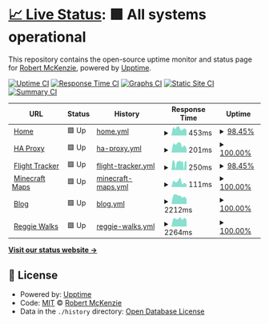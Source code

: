 # [📈 Live Status](https://m1xzg.github.io/uptime): <!--live status--> **🟩 All systems operational**

This repository contains the open-source uptime monitor and status page for [Robert McKenzie](https://www.uk-experience.com), powered by [Upptime](https://github.com/upptime/upptime).

[![Uptime CI](https://github.com/m1xzg/uptime/workflows/Uptime%20CI/badge.svg)](https://github.com/m1xzg/uptime/actions?query=workflow%3A%22Uptime+CI%22)
[![Response Time CI](https://github.com/m1xzg/uptime/workflows/Response%20Time%20CI/badge.svg)](https://github.com/m1xzg/uptime/actions?query=workflow%3A%22Response+Time+CI%22)
[![Graphs CI](https://github.com/m1xzg/uptime/workflows/Graphs%20CI/badge.svg)](https://github.com/m1xzg/uptime/actions?query=workflow%3A%22Graphs+CI%22)
[![Static Site CI](https://github.com/m1xzg/uptime/workflows/Static%20Site%20CI/badge.svg)](https://github.com/m1xzg/uptime/actions?query=workflow%3A%22Static+Site+CI%22)
[![Summary CI](https://github.com/m1xzg/uptime/workflows/Summary%20CI/badge.svg)](https://github.com/m1xzg/uptime/actions?query=workflow%3A%22Summary+CI%22)

<!--start: status pages-->
<!-- This summary is generated by Upptime (https://github.com/upptime/upptime) -->
<!-- Do not edit this manually, your changes will be overwritten -->
<!-- prettier-ignore -->
| URL | Status | History | Response Time | Uptime |
| --- | ------ | ------- | ------------- | ------ |
| <img alt="" src="https://icons.duckduckgo.com/ip3/home.rpmdp.com.ico" height="13"> [Home](https://home.rpmdp.com) | 🟩 Up | [home.yml](https://github.com/M1XZG/uptime/commits/HEAD/history/home.yml) | <details><summary><img alt="Response time graph" src="./graphs/home/response-time-week.png" height="20"> 453ms</summary><br><a href="https://m1xzg.github.io/uptime/history/home"><img alt="Response time 434" src="https://img.shields.io/endpoint?url=https%3A%2F%2Fraw.githubusercontent.com%2FM1XZG%2Fuptime%2FHEAD%2Fapi%2Fhome%2Fresponse-time.json"></a><br><a href="https://m1xzg.github.io/uptime/history/home"><img alt="24-hour response time 355" src="https://img.shields.io/endpoint?url=https%3A%2F%2Fraw.githubusercontent.com%2FM1XZG%2Fuptime%2FHEAD%2Fapi%2Fhome%2Fresponse-time-day.json"></a><br><a href="https://m1xzg.github.io/uptime/history/home"><img alt="7-day response time 453" src="https://img.shields.io/endpoint?url=https%3A%2F%2Fraw.githubusercontent.com%2FM1XZG%2Fuptime%2FHEAD%2Fapi%2Fhome%2Fresponse-time-week.json"></a><br><a href="https://m1xzg.github.io/uptime/history/home"><img alt="30-day response time 443" src="https://img.shields.io/endpoint?url=https%3A%2F%2Fraw.githubusercontent.com%2FM1XZG%2Fuptime%2FHEAD%2Fapi%2Fhome%2Fresponse-time-month.json"></a><br><a href="https://m1xzg.github.io/uptime/history/home"><img alt="1-year response time 434" src="https://img.shields.io/endpoint?url=https%3A%2F%2Fraw.githubusercontent.com%2FM1XZG%2Fuptime%2FHEAD%2Fapi%2Fhome%2Fresponse-time-year.json"></a></details> | <details><summary><a href="https://m1xzg.github.io/uptime/history/home">98.45%</a></summary><a href="https://m1xzg.github.io/uptime/history/home"><img alt="All-time uptime 98.15%" src="https://img.shields.io/endpoint?url=https%3A%2F%2Fraw.githubusercontent.com%2FM1XZG%2Fuptime%2FHEAD%2Fapi%2Fhome%2Fuptime.json"></a><br><a href="https://m1xzg.github.io/uptime/history/home"><img alt="24-hour uptime 100.00%" src="https://img.shields.io/endpoint?url=https%3A%2F%2Fraw.githubusercontent.com%2FM1XZG%2Fuptime%2FHEAD%2Fapi%2Fhome%2Fuptime-day.json"></a><br><a href="https://m1xzg.github.io/uptime/history/home"><img alt="7-day uptime 98.45%" src="https://img.shields.io/endpoint?url=https%3A%2F%2Fraw.githubusercontent.com%2FM1XZG%2Fuptime%2FHEAD%2Fapi%2Fhome%2Fuptime-week.json"></a><br><a href="https://m1xzg.github.io/uptime/history/home"><img alt="30-day uptime 97.81%" src="https://img.shields.io/endpoint?url=https%3A%2F%2Fraw.githubusercontent.com%2FM1XZG%2Fuptime%2FHEAD%2Fapi%2Fhome%2Fuptime-month.json"></a><br><a href="https://m1xzg.github.io/uptime/history/home"><img alt="1-year uptime 98.15%" src="https://img.shields.io/endpoint?url=https%3A%2F%2Fraw.githubusercontent.com%2FM1XZG%2Fuptime%2FHEAD%2Fapi%2Fhome%2Fuptime-year.json"></a></details>
| <img alt="" src="https://icons.duckduckgo.com/ip3/minecraft.rpmdp.com.ico" height="13"> [HA Proxy](http://minecraft.rpmdp.com) | 🟩 Up | [ha-proxy.yml](https://github.com/M1XZG/uptime/commits/HEAD/history/ha-proxy.yml) | <details><summary><img alt="Response time graph" src="./graphs/ha-proxy/response-time-week.png" height="20"> 201ms</summary><br><a href="https://m1xzg.github.io/uptime/history/ha-proxy"><img alt="Response time 203" src="https://img.shields.io/endpoint?url=https%3A%2F%2Fraw.githubusercontent.com%2FM1XZG%2Fuptime%2FHEAD%2Fapi%2Fha-proxy%2Fresponse-time.json"></a><br><a href="https://m1xzg.github.io/uptime/history/ha-proxy"><img alt="24-hour response time 107" src="https://img.shields.io/endpoint?url=https%3A%2F%2Fraw.githubusercontent.com%2FM1XZG%2Fuptime%2FHEAD%2Fapi%2Fha-proxy%2Fresponse-time-day.json"></a><br><a href="https://m1xzg.github.io/uptime/history/ha-proxy"><img alt="7-day response time 201" src="https://img.shields.io/endpoint?url=https%3A%2F%2Fraw.githubusercontent.com%2FM1XZG%2Fuptime%2FHEAD%2Fapi%2Fha-proxy%2Fresponse-time-week.json"></a><br><a href="https://m1xzg.github.io/uptime/history/ha-proxy"><img alt="30-day response time 199" src="https://img.shields.io/endpoint?url=https%3A%2F%2Fraw.githubusercontent.com%2FM1XZG%2Fuptime%2FHEAD%2Fapi%2Fha-proxy%2Fresponse-time-month.json"></a><br><a href="https://m1xzg.github.io/uptime/history/ha-proxy"><img alt="1-year response time 203" src="https://img.shields.io/endpoint?url=https%3A%2F%2Fraw.githubusercontent.com%2FM1XZG%2Fuptime%2FHEAD%2Fapi%2Fha-proxy%2Fresponse-time-year.json"></a></details> | <details><summary><a href="https://m1xzg.github.io/uptime/history/ha-proxy">100.00%</a></summary><a href="https://m1xzg.github.io/uptime/history/ha-proxy"><img alt="All-time uptime 100.00%" src="https://img.shields.io/endpoint?url=https%3A%2F%2Fraw.githubusercontent.com%2FM1XZG%2Fuptime%2FHEAD%2Fapi%2Fha-proxy%2Fuptime.json"></a><br><a href="https://m1xzg.github.io/uptime/history/ha-proxy"><img alt="24-hour uptime 100.00%" src="https://img.shields.io/endpoint?url=https%3A%2F%2Fraw.githubusercontent.com%2FM1XZG%2Fuptime%2FHEAD%2Fapi%2Fha-proxy%2Fuptime-day.json"></a><br><a href="https://m1xzg.github.io/uptime/history/ha-proxy"><img alt="7-day uptime 100.00%" src="https://img.shields.io/endpoint?url=https%3A%2F%2Fraw.githubusercontent.com%2FM1XZG%2Fuptime%2FHEAD%2Fapi%2Fha-proxy%2Fuptime-week.json"></a><br><a href="https://m1xzg.github.io/uptime/history/ha-proxy"><img alt="30-day uptime 100.00%" src="https://img.shields.io/endpoint?url=https%3A%2F%2Fraw.githubusercontent.com%2FM1XZG%2Fuptime%2FHEAD%2Fapi%2Fha-proxy%2Fuptime-month.json"></a><br><a href="https://m1xzg.github.io/uptime/history/ha-proxy"><img alt="1-year uptime 100.00%" src="https://img.shields.io/endpoint?url=https%3A%2F%2Fraw.githubusercontent.com%2FM1XZG%2Fuptime%2FHEAD%2Fapi%2Fha-proxy%2Fuptime-year.json"></a></details>
| <img alt="" src="https://icons.duckduckgo.com/ip3/minecraft.rpmdp.com.ico" height="13"> [Flight Tracker](http://minecraft.rpmdp.com/fa/) | 🟩 Up | [flight-tracker.yml](https://github.com/M1XZG/uptime/commits/HEAD/history/flight-tracker.yml) | <details><summary><img alt="Response time graph" src="./graphs/flight-tracker/response-time-week.png" height="20"> 250ms</summary><br><a href="https://m1xzg.github.io/uptime/history/flight-tracker"><img alt="Response time 294" src="https://img.shields.io/endpoint?url=https%3A%2F%2Fraw.githubusercontent.com%2FM1XZG%2Fuptime%2FHEAD%2Fapi%2Fflight-tracker%2Fresponse-time.json"></a><br><a href="https://m1xzg.github.io/uptime/history/flight-tracker"><img alt="24-hour response time 307" src="https://img.shields.io/endpoint?url=https%3A%2F%2Fraw.githubusercontent.com%2FM1XZG%2Fuptime%2FHEAD%2Fapi%2Fflight-tracker%2Fresponse-time-day.json"></a><br><a href="https://m1xzg.github.io/uptime/history/flight-tracker"><img alt="7-day response time 250" src="https://img.shields.io/endpoint?url=https%3A%2F%2Fraw.githubusercontent.com%2FM1XZG%2Fuptime%2FHEAD%2Fapi%2Fflight-tracker%2Fresponse-time-week.json"></a><br><a href="https://m1xzg.github.io/uptime/history/flight-tracker"><img alt="30-day response time 294" src="https://img.shields.io/endpoint?url=https%3A%2F%2Fraw.githubusercontent.com%2FM1XZG%2Fuptime%2FHEAD%2Fapi%2Fflight-tracker%2Fresponse-time-month.json"></a><br><a href="https://m1xzg.github.io/uptime/history/flight-tracker"><img alt="1-year response time 294" src="https://img.shields.io/endpoint?url=https%3A%2F%2Fraw.githubusercontent.com%2FM1XZG%2Fuptime%2FHEAD%2Fapi%2Fflight-tracker%2Fresponse-time-year.json"></a></details> | <details><summary><a href="https://m1xzg.github.io/uptime/history/flight-tracker">98.45%</a></summary><a href="https://m1xzg.github.io/uptime/history/flight-tracker"><img alt="All-time uptime 99.11%" src="https://img.shields.io/endpoint?url=https%3A%2F%2Fraw.githubusercontent.com%2FM1XZG%2Fuptime%2FHEAD%2Fapi%2Fflight-tracker%2Fuptime.json"></a><br><a href="https://m1xzg.github.io/uptime/history/flight-tracker"><img alt="24-hour uptime 100.00%" src="https://img.shields.io/endpoint?url=https%3A%2F%2Fraw.githubusercontent.com%2FM1XZG%2Fuptime%2FHEAD%2Fapi%2Fflight-tracker%2Fuptime-day.json"></a><br><a href="https://m1xzg.github.io/uptime/history/flight-tracker"><img alt="7-day uptime 98.45%" src="https://img.shields.io/endpoint?url=https%3A%2F%2Fraw.githubusercontent.com%2FM1XZG%2Fuptime%2FHEAD%2Fapi%2Fflight-tracker%2Fuptime-week.json"></a><br><a href="https://m1xzg.github.io/uptime/history/flight-tracker"><img alt="30-day uptime 99.11%" src="https://img.shields.io/endpoint?url=https%3A%2F%2Fraw.githubusercontent.com%2FM1XZG%2Fuptime%2FHEAD%2Fapi%2Fflight-tracker%2Fuptime-month.json"></a><br><a href="https://m1xzg.github.io/uptime/history/flight-tracker"><img alt="1-year uptime 99.11%" src="https://img.shields.io/endpoint?url=https%3A%2F%2Fraw.githubusercontent.com%2FM1XZG%2Fuptime%2FHEAD%2Fapi%2Fflight-tracker%2Fuptime-year.json"></a></details>
| <img alt="" src="https://icons.duckduckgo.com/ip3/minecraft.rpmdp.com.ico" height="13"> [Minecraft Maps](http://minecraft.rpmdp.com:8123) | 🟩 Up | [minecraft-maps.yml](https://github.com/M1XZG/uptime/commits/HEAD/history/minecraft-maps.yml) | <details><summary><img alt="Response time graph" src="./graphs/minecraft-maps/response-time-week.png" height="20"> 111ms</summary><br><a href="https://m1xzg.github.io/uptime/history/minecraft-maps"><img alt="Response time 91" src="https://img.shields.io/endpoint?url=https%3A%2F%2Fraw.githubusercontent.com%2FM1XZG%2Fuptime%2FHEAD%2Fapi%2Fminecraft-maps%2Fresponse-time.json"></a><br><a href="https://m1xzg.github.io/uptime/history/minecraft-maps"><img alt="24-hour response time 76" src="https://img.shields.io/endpoint?url=https%3A%2F%2Fraw.githubusercontent.com%2FM1XZG%2Fuptime%2FHEAD%2Fapi%2Fminecraft-maps%2Fresponse-time-day.json"></a><br><a href="https://m1xzg.github.io/uptime/history/minecraft-maps"><img alt="7-day response time 111" src="https://img.shields.io/endpoint?url=https%3A%2F%2Fraw.githubusercontent.com%2FM1XZG%2Fuptime%2FHEAD%2Fapi%2Fminecraft-maps%2Fresponse-time-week.json"></a><br><a href="https://m1xzg.github.io/uptime/history/minecraft-maps"><img alt="30-day response time 101" src="https://img.shields.io/endpoint?url=https%3A%2F%2Fraw.githubusercontent.com%2FM1XZG%2Fuptime%2FHEAD%2Fapi%2Fminecraft-maps%2Fresponse-time-month.json"></a><br><a href="https://m1xzg.github.io/uptime/history/minecraft-maps"><img alt="1-year response time 91" src="https://img.shields.io/endpoint?url=https%3A%2F%2Fraw.githubusercontent.com%2FM1XZG%2Fuptime%2FHEAD%2Fapi%2Fminecraft-maps%2Fresponse-time-year.json"></a></details> | <details><summary><a href="https://m1xzg.github.io/uptime/history/minecraft-maps">100.00%</a></summary><a href="https://m1xzg.github.io/uptime/history/minecraft-maps"><img alt="All-time uptime 100.00%" src="https://img.shields.io/endpoint?url=https%3A%2F%2Fraw.githubusercontent.com%2FM1XZG%2Fuptime%2FHEAD%2Fapi%2Fminecraft-maps%2Fuptime.json"></a><br><a href="https://m1xzg.github.io/uptime/history/minecraft-maps"><img alt="24-hour uptime 100.00%" src="https://img.shields.io/endpoint?url=https%3A%2F%2Fraw.githubusercontent.com%2FM1XZG%2Fuptime%2FHEAD%2Fapi%2Fminecraft-maps%2Fuptime-day.json"></a><br><a href="https://m1xzg.github.io/uptime/history/minecraft-maps"><img alt="7-day uptime 100.00%" src="https://img.shields.io/endpoint?url=https%3A%2F%2Fraw.githubusercontent.com%2FM1XZG%2Fuptime%2FHEAD%2Fapi%2Fminecraft-maps%2Fuptime-week.json"></a><br><a href="https://m1xzg.github.io/uptime/history/minecraft-maps"><img alt="30-day uptime 100.00%" src="https://img.shields.io/endpoint?url=https%3A%2F%2Fraw.githubusercontent.com%2FM1XZG%2Fuptime%2FHEAD%2Fapi%2Fminecraft-maps%2Fuptime-month.json"></a><br><a href="https://m1xzg.github.io/uptime/history/minecraft-maps"><img alt="1-year uptime 100.00%" src="https://img.shields.io/endpoint?url=https%3A%2F%2Fraw.githubusercontent.com%2FM1XZG%2Fuptime%2FHEAD%2Fapi%2Fminecraft-maps%2Fuptime-year.json"></a></details>
| <img alt="" src="https://icons.duckduckgo.com/ip3/www.uk-experience.com.ico" height="13"> [Blog](https://www.uk-experience.com) | 🟩 Up | [blog.yml](https://github.com/M1XZG/uptime/commits/HEAD/history/blog.yml) | <details><summary><img alt="Response time graph" src="./graphs/blog/response-time-week.png" height="20"> 2212ms</summary><br><a href="https://m1xzg.github.io/uptime/history/blog"><img alt="Response time 1852" src="https://img.shields.io/endpoint?url=https%3A%2F%2Fraw.githubusercontent.com%2FM1XZG%2Fuptime%2FHEAD%2Fapi%2Fblog%2Fresponse-time.json"></a><br><a href="https://m1xzg.github.io/uptime/history/blog"><img alt="24-hour response time 2076" src="https://img.shields.io/endpoint?url=https%3A%2F%2Fraw.githubusercontent.com%2FM1XZG%2Fuptime%2FHEAD%2Fapi%2Fblog%2Fresponse-time-day.json"></a><br><a href="https://m1xzg.github.io/uptime/history/blog"><img alt="7-day response time 2212" src="https://img.shields.io/endpoint?url=https%3A%2F%2Fraw.githubusercontent.com%2FM1XZG%2Fuptime%2FHEAD%2Fapi%2Fblog%2Fresponse-time-week.json"></a><br><a href="https://m1xzg.github.io/uptime/history/blog"><img alt="30-day response time 2262" src="https://img.shields.io/endpoint?url=https%3A%2F%2Fraw.githubusercontent.com%2FM1XZG%2Fuptime%2FHEAD%2Fapi%2Fblog%2Fresponse-time-month.json"></a><br><a href="https://m1xzg.github.io/uptime/history/blog"><img alt="1-year response time 1852" src="https://img.shields.io/endpoint?url=https%3A%2F%2Fraw.githubusercontent.com%2FM1XZG%2Fuptime%2FHEAD%2Fapi%2Fblog%2Fresponse-time-year.json"></a></details> | <details><summary><a href="https://m1xzg.github.io/uptime/history/blog">100.00%</a></summary><a href="https://m1xzg.github.io/uptime/history/blog"><img alt="All-time uptime 99.87%" src="https://img.shields.io/endpoint?url=https%3A%2F%2Fraw.githubusercontent.com%2FM1XZG%2Fuptime%2FHEAD%2Fapi%2Fblog%2Fuptime.json"></a><br><a href="https://m1xzg.github.io/uptime/history/blog"><img alt="24-hour uptime 100.00%" src="https://img.shields.io/endpoint?url=https%3A%2F%2Fraw.githubusercontent.com%2FM1XZG%2Fuptime%2FHEAD%2Fapi%2Fblog%2Fuptime-day.json"></a><br><a href="https://m1xzg.github.io/uptime/history/blog"><img alt="7-day uptime 100.00%" src="https://img.shields.io/endpoint?url=https%3A%2F%2Fraw.githubusercontent.com%2FM1XZG%2Fuptime%2FHEAD%2Fapi%2Fblog%2Fuptime-week.json"></a><br><a href="https://m1xzg.github.io/uptime/history/blog"><img alt="30-day uptime 99.84%" src="https://img.shields.io/endpoint?url=https%3A%2F%2Fraw.githubusercontent.com%2FM1XZG%2Fuptime%2FHEAD%2Fapi%2Fblog%2Fuptime-month.json"></a><br><a href="https://m1xzg.github.io/uptime/history/blog"><img alt="1-year uptime 99.87%" src="https://img.shields.io/endpoint?url=https%3A%2F%2Fraw.githubusercontent.com%2FM1XZG%2Fuptime%2FHEAD%2Fapi%2Fblog%2Fuptime-year.json"></a></details>
| <img alt="" src="https://icons.duckduckgo.com/ip3/www.reggiewalkswitney.co.uk.ico" height="13"> [Reggie Walks](https://www.reggiewalkswitney.co.uk) | 🟩 Up | [reggie-walks.yml](https://github.com/M1XZG/uptime/commits/HEAD/history/reggie-walks.yml) | <details><summary><img alt="Response time graph" src="./graphs/reggie-walks/response-time-week.png" height="20"> 2264ms</summary><br><a href="https://m1xzg.github.io/uptime/history/reggie-walks"><img alt="Response time 2154" src="https://img.shields.io/endpoint?url=https%3A%2F%2Fraw.githubusercontent.com%2FM1XZG%2Fuptime%2FHEAD%2Fapi%2Freggie-walks%2Fresponse-time.json"></a><br><a href="https://m1xzg.github.io/uptime/history/reggie-walks"><img alt="24-hour response time 2184" src="https://img.shields.io/endpoint?url=https%3A%2F%2Fraw.githubusercontent.com%2FM1XZG%2Fuptime%2FHEAD%2Fapi%2Freggie-walks%2Fresponse-time-day.json"></a><br><a href="https://m1xzg.github.io/uptime/history/reggie-walks"><img alt="7-day response time 2264" src="https://img.shields.io/endpoint?url=https%3A%2F%2Fraw.githubusercontent.com%2FM1XZG%2Fuptime%2FHEAD%2Fapi%2Freggie-walks%2Fresponse-time-week.json"></a><br><a href="https://m1xzg.github.io/uptime/history/reggie-walks"><img alt="30-day response time 2175" src="https://img.shields.io/endpoint?url=https%3A%2F%2Fraw.githubusercontent.com%2FM1XZG%2Fuptime%2FHEAD%2Fapi%2Freggie-walks%2Fresponse-time-month.json"></a><br><a href="https://m1xzg.github.io/uptime/history/reggie-walks"><img alt="1-year response time 2154" src="https://img.shields.io/endpoint?url=https%3A%2F%2Fraw.githubusercontent.com%2FM1XZG%2Fuptime%2FHEAD%2Fapi%2Freggie-walks%2Fresponse-time-year.json"></a></details> | <details><summary><a href="https://m1xzg.github.io/uptime/history/reggie-walks">100.00%</a></summary><a href="https://m1xzg.github.io/uptime/history/reggie-walks"><img alt="All-time uptime 99.87%" src="https://img.shields.io/endpoint?url=https%3A%2F%2Fraw.githubusercontent.com%2FM1XZG%2Fuptime%2FHEAD%2Fapi%2Freggie-walks%2Fuptime.json"></a><br><a href="https://m1xzg.github.io/uptime/history/reggie-walks"><img alt="24-hour uptime 100.00%" src="https://img.shields.io/endpoint?url=https%3A%2F%2Fraw.githubusercontent.com%2FM1XZG%2Fuptime%2FHEAD%2Fapi%2Freggie-walks%2Fuptime-day.json"></a><br><a href="https://m1xzg.github.io/uptime/history/reggie-walks"><img alt="7-day uptime 100.00%" src="https://img.shields.io/endpoint?url=https%3A%2F%2Fraw.githubusercontent.com%2FM1XZG%2Fuptime%2FHEAD%2Fapi%2Freggie-walks%2Fuptime-week.json"></a><br><a href="https://m1xzg.github.io/uptime/history/reggie-walks"><img alt="30-day uptime 99.84%" src="https://img.shields.io/endpoint?url=https%3A%2F%2Fraw.githubusercontent.com%2FM1XZG%2Fuptime%2FHEAD%2Fapi%2Freggie-walks%2Fuptime-month.json"></a><br><a href="https://m1xzg.github.io/uptime/history/reggie-walks"><img alt="1-year uptime 99.87%" src="https://img.shields.io/endpoint?url=https%3A%2F%2Fraw.githubusercontent.com%2FM1XZG%2Fuptime%2FHEAD%2Fapi%2Freggie-walks%2Fuptime-year.json"></a></details>

<!--end: status pages-->

[**Visit our status website →**](https://m1xzg.github.io/uptime)

## 📄 License

- Powered by: [Upptime](https://github.com/upptime/upptime)
- Code: [MIT](./LICENSE) © [Robert McKenzie](https://www.uk-experience.com)
- Data in the `./history` directory: [Open Database License](https://opendatacommons.org/licenses/odbl/1-0/)
